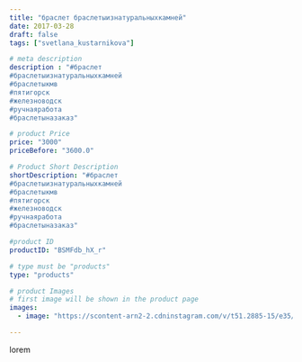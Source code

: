 ```yaml
---
title: "браслет браслетыизнатуральныхкамней"
date: 2017-03-28
draft: false
tags: ["svetlana_kustarnikova"]

# meta description
description : "#браслет 
#браслетыизнатуральныхкамней 
#браслетыкмв
#пятигорск
#железноводск 
#ручнаяработа 
#браслетыназаказ"

# product Price
price: "3000"
priceBefore: "3600.0"

# Product Short Description
shortDescription: "#браслет 
#браслетыизнатуральныхкамней 
#браслетыкмв
#пятигорск
#железноводск 
#ручнаяработа 
#браслетыназаказ"

#product ID
productID: "BSMFdb_hX_r"

# type must be "products"
type: "products"

# product Images
# first image will be shown in the product page
images:
  - image: "https://scontent-arn2-2.cdninstagram.com/v/t51.2885-15/e35/17596618_756322264536161_1626136981190737920_n.jpg?se=7&tp=1&_nc_ht=scontent-arn2-2.cdninstagram.com&_nc_cat=105&_nc_ohc=St2z1KmojQYAX9PmjfD&ccb=7-4&oh=29e60d9cb13a26fbdd6612e01462522a&oe=60830A1E&ig_cache_key=MTQ4MDU4MjM5MDY1MjE3NDMxNQ%3D%3D.2-ccb7-4"

---
```

lorem
